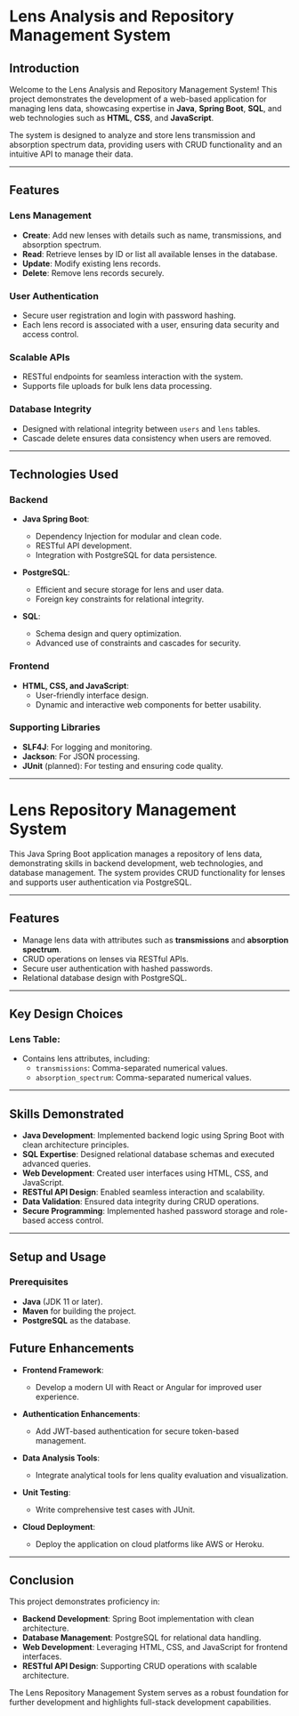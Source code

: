 # Lens Analysis and Repository Management System

## **Introduction**

Welcome to the Lens Analysis and Repository Management System! This project demonstrates the development of a web-based application for managing lens data, showcasing expertise in **Java**, **Spring Boot**, **SQL**, and web technologies such as **HTML**, **CSS**, and **JavaScript**. 

The system is designed to analyze and store lens transmission and absorption spectrum data, providing users with CRUD functionality and an intuitive API to manage their data.

---

## **Features**

### Lens Management
- **Create**: Add new lenses with details such as name, transmissions, and absorption spectrum.
- **Read**: Retrieve lenses by ID or list all available lenses in the database.
- **Update**: Modify existing lens records.
- **Delete**: Remove lens records securely.

### User Authentication
- Secure user registration and login with password hashing.
- Each lens record is associated with a user, ensuring data security and access control.

### Scalable APIs
- RESTful endpoints for seamless interaction with the system.
- Supports file uploads for bulk lens data processing.

### Database Integrity
- Designed with relational integrity between `users` and `lens` tables.
- Cascade delete ensures data consistency when users are removed.

---

## **Technologies Used**

### Backend
- **Java Spring Boot**:
  - Dependency Injection for modular and clean code.
  - RESTful API development.
  - Integration with PostgreSQL for data persistence.
  
- **PostgreSQL**:
  - Efficient and secure storage for lens and user data.
  - Foreign key constraints for relational integrity.

- **SQL**:
  - Schema design and query optimization.
  - Advanced use of constraints and cascades for security.

### Frontend
- **HTML, CSS, and JavaScript**:
  - User-friendly interface design.
  - Dynamic and interactive web components for better usability.

### Supporting Libraries
- **SLF4J**: For logging and monitoring.
- **Jackson**: For JSON processing.
- **JUnit** (planned): For testing and ensuring code quality.

---
# Lens Repository Management System

This Java Spring Boot application manages a repository of lens data, demonstrating skills in backend development, web technologies, and database management. The system provides CRUD functionality for lenses and supports user authentication via PostgreSQL.

---

## Features

- Manage lens data with attributes such as **transmissions** and **absorption spectrum**.
- CRUD operations on lenses via RESTful APIs.
- Secure user authentication with hashed passwords.
- Relational database design with PostgreSQL.

---

## Key Design Choices

### **Lens Table**:
- Contains lens attributes, including:
  - `transmissions`: Comma-separated numerical values.
  - `absorption_spectrum`: Comma-separated numerical values.
    
---

## Skills Demonstrated

- **Java Development**: Implemented backend logic using Spring Boot with clean architecture principles.
- **SQL Expertise**: Designed relational database schemas and executed advanced queries.
- **Web Development**: Created user interfaces using HTML, CSS, and JavaScript.
- **RESTful API Design**: Enabled seamless interaction and scalability.
- **Data Validation**: Ensured data integrity during CRUD operations.
- **Secure Programming**: Implemented hashed password storage and role-based access control.

---

## Setup and Usage

### **Prerequisites**
- **Java** (JDK 11 or later).
- **Maven** for building the project.
- **PostgreSQL** as the database.

## Future Enhancements

- **Frontend Framework**:
  - Develop a modern UI with React or Angular for improved user experience.

- **Authentication Enhancements**:
  - Add JWT-based authentication for secure token-based management.

- **Data Analysis Tools**:
  - Integrate analytical tools for lens quality evaluation and visualization.

- **Unit Testing**:
  - Write comprehensive test cases with JUnit.

- **Cloud Deployment**:
  - Deploy the application on cloud platforms like AWS or Heroku.

---

## Conclusion

This project demonstrates proficiency in:

- **Backend Development**: Spring Boot implementation with clean architecture.
- **Database Management**: PostgreSQL for relational data handling.
- **Web Development**: Leveraging HTML, CSS, and JavaScript for frontend interfaces.
- **RESTful API Design**: Supporting CRUD operations with scalable architecture.

The Lens Repository Management System serves as a robust foundation for further development and highlights full-stack development capabilities.


